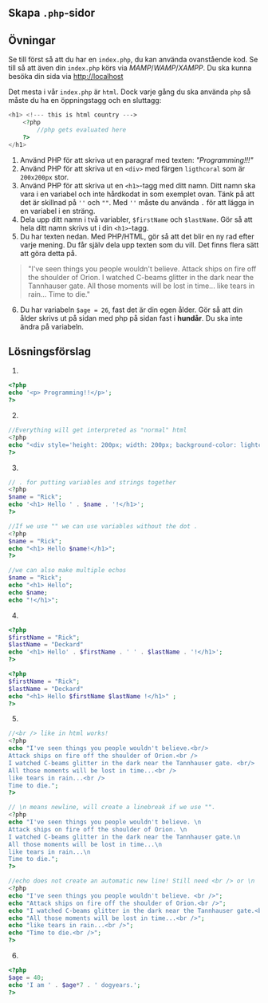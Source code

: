 ## Skapa `.php`-sidor

## Övningar

Se till först så att du har en `index.php`, du kan använda ovanstående kod. Se till så att även din `index.php` körs via _MAMP_/_WAMP_/_XAMPP_. Du ska kunna besöka din sida via [http://localhost](http://localhost)

Det mesta i vår `index.php` är `html`. Dock varje gång du ska använda `php` så måste du ha en öppningstagg och en sluttagg:
```php
<h1> <!--- this is html country --->
    <?php
        //php gets evaluated here
    ?>
</h1>
```


1. Använd PHP för att skriva ut en paragraf med texten: _"Programming!!!"_
2. Använd PHP för att skriva ut en `<div>` med färgen `ligthcoral` som är `200x200px` stor.
3. Använd PHP för att skriva ut en `<h1>`-tagg med ditt namn. Ditt namn ska vara i en variabel och inte hårdkodat in som exemplet ovan. Tänk på att det är skillnad på `''` och `""`. Med `''` måste du använda `.` för att lägga in en variabel i en sträng.
4. Dela upp ditt namn i två variabler, `$firstName` och `$lastName`. Gör så att hela ditt namn skrivs ut i din `<h1>`-tagg.
5. Du har texten nedan. Med PHP/HTML, gör så att det blir en ny rad efter varje mening. Du får själv dela upp texten som du vill. Det finns flera sätt att göra detta på. 
>"I've seen things you people wouldn't believe. Attack ships on fire off the shoulder of Orion. I watched C-beams glitter in the dark near the Tannhauser gate. All those moments will be lost in time... like tears in rain... Time to die."
6. Du har variabeln `$age = 26`, fast det är din egen ålder. Gör så att din ålder skrivs ut på sidan med php på sidan fast i **hundår**. Du ska inte ändra på variabeln.

## Lösningsförslag

1.
```php
<?php
echo '<p> Programming!!</p>';
?>
```

2.
```php
//Everything will get interpreted as "normal" html
<?php
echo "<div style='height: 200px; width: 200px; background-color: lightcoral;'></div>";
?>
```

3.
```php
// . for putting variables and strings together
<?php
$name = "Rick";
echo '<h1> Hello ' . $name . '!</h1>';
?>
```

```php
//If we use "" we can use variables without the dot .
<?php
$name = "Rick";
echo "<h1> Hello $name!</h1>";
?>
```

```php
//we can also make multiple echos
$name = "Rick";
echo "<h1> Hello";
echo $name;
echo "!</h1>";
```

4.
```php
<?php
$firstName = "Rick";
$lastName = "Deckard"
echo '<h1> Hello' . $firstName . ' ' . $lastName . '!</h1>';
?>
```

```php
<?php
$firstName = "Rick";
$lastName = "Deckard"
echo "<h1> Hello $firstName $lastName !</h1>" ;
?>
```

5.

```php
//<br /> like in html works!
<?php
echo "I've seen things you people wouldn't believe.<br/>
Attack ships on fire off the shoulder of Orion.<br />
I watched C-beams glitter in the dark near the Tannhauser gate. <br/>
All those moments will be lost in time...<br /> 
like tears in rain...<br />
Time to die.";
?>
```

```php
// \n means newline, will create a linebreak if we use "".
<?php
echo "I've seen things you people wouldn't believe. \n
Attack ships on fire off the shoulder of Orion. \n
I watched C-beams glitter in the dark near the Tannhauser gate.\n
All those moments will be lost in time...\n
like tears in rain...\n
Time to die.";
?>
```

```php
//echo does not create an automatic new line! Still need <br /> or \n 
<?php
echo "I've seen things you people wouldn't believe. <br />";
echo "Attack ships on fire off the shoulder of Orion.<br />";
echo "I watched C-beams glitter in the dark near the Tannhauser gate.<br />";
echo "All those moments will be lost in time...<br />";
echo "like tears in rain...<br />";
echo "Time to die.<br />";
?>
```

6.

```php
<?php
$age = 40;
echo 'I am ' . $age*7 . ' dogyears.';
?>
```